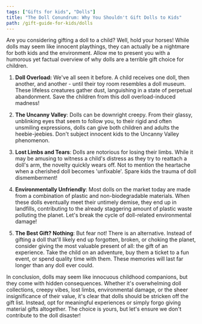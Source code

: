 ```yaml
---
tags: ["Gifts for kids", "Dolls"]
title: "The Doll Conundrum: Why You Shouldn't Gift Dolls to Kids"
path: /gift-guide-for-kids/dolls
---
```


Are you considering gifting a doll to a child? Well, hold your horses! While dolls may seem like innocent playthings, they can actually be a nightmare for both kids and the environment. Allow me to present you with a humorous yet factual overview of why dolls are a terrible gift choice for children.

1. **Doll Overload:** We've all seen it before. A child receives one doll, then another, and another - until their toy room resembles a doll museum. These lifeless creatures gather dust, languishing in a state of perpetual abandonment. Save the children from this doll overload-induced madness!

2. **The Uncanny Valley**: Dolls can be downright creepy. From their glassy, unblinking eyes that seem to follow you, to their rigid and often unsmiling expressions, dolls can give both children and adults the heebie-jeebies. Don't subject innocent kids to the Uncanny Valley phenomenon. 

3. **Lost Limbs and Tears**: Dolls are notorious for losing their limbs. While it may be amusing to witness a child's distress as they try to reattach a doll's arm, the novelty quickly wears off. Not to mention the heartache when a cherished doll becomes 'unfixable'. Spare kids the trauma of doll dismemberment!

4. **Environmentally Unfriendly**: Most dolls on the market today are made from a combination of plastic and non-biodegradable materials. When these dolls eventually meet their untimely demise, they end up in landfills, contributing to the already staggering amount of plastic waste polluting the planet. Let's break the cycle of doll-related environmental damage!

5. **The Best Gift? Nothing**: But fear not! There is an alternative. Instead of gifting a doll that'll likely end up forgotten, broken, or choking the planet, consider giving the most valuable present of all: the gift of an experience. Take the child on an adventure, buy them a ticket to a fun event, or spend quality time with them. These memories will last far longer than any doll ever could.

In conclusion, dolls may seem like innocuous childhood companions, but they come with hidden consequences. Whether it's overwhelming doll collections, creepy vibes, lost limbs, environmental damage, or the sheer insignificance of their value, it's clear that dolls should be stricken off the gift list. Instead, opt for meaningful experiences or simply forgo giving material gifts altogether. The choice is yours, but let's ensure we don't contribute to the doll disaster!